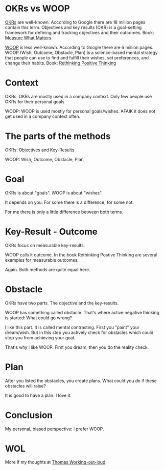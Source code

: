 # OKRs vs WOOP

[OKRs](https://en.wikipedia.org/wiki/OKR) are well-known. According to Google there are 18 million pages contain this term.
Objectives and key results (OKR) is a goal-setting framework for defining and tracking objectives and their outcomes.
Book: [Measure What Matters](https://www.whatmatters.com/the-book/)

[WOOP](https://woopmylife.org/) is less well-known. According to Google there are 6 million pages.
WOOP (Wish, Outcome, Obstacle, Plan) is a science-based mental strategy that people can use to find and fulfill their wishes, set preferences, and change their habits. 
Book: [Rethinking Positive Thinking](https://www.penguinrandomhouse.com/books/315221/rethinking-positive-thinking-by-gabriele-oettingen/)


# Context

OKRs: OKRs are mostly used in a company context. Only few people use OKRs for their personal goals

WOOP: WOOP is used mostly for personal goals/wishes. AFAIK it does not get used in a company context often.

# The parts of the methods

OKRs: Objectives and Key-Results

WOOP: Wish, Outcome, Obstacle, Plan

# Goal

OKRs is about "goals". WOOP is about "wishes".

It depends on you. For some there is a difference, for some not.

For me there is only a little difference between both terms.

# Key-Result - Outcome

OKRs focus on measurable key-results.

WOOP calls it outcome. In the book Rethinking Postive Thinking are several examples for measurable outcomes.

Again. Both methods are quite equal here.

# Obstacle

OKRs have two parts. The objective and the key-results.

WOOP has something called obstacle. That's where active negative thinking is started: What could go wrong?

I like this part. It is called mental contrasting. First you "paint" your dream/wish. But in this step
you actively check for obstacles which could stop you from achieving your goal.

That's why I like WOOP. First you dream, then you do the reality check.

# Plan

After you listed the obstacles, you create plans. What could you do if these obstacles will raise?

It is good to have a plan. I love it.

# Conclusion

My personal, biased perspective: I prefer WOOP.

# WOL

More if my thoughts at [Thomas Working-out-loud](https://github.com/guettli/wol)
